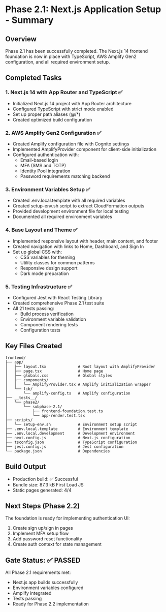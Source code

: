 # Phase 2.1: Next.js Application Setup - Summary

## Overview
Phase 2.1 has been successfully completed. The Next.js 14 frontend foundation is now in place with TypeScript, AWS Amplify Gen2 configuration, and all required environment setup.

## Completed Tasks

### 1. Next.js 14 with App Router and TypeScript ✅
- Initialized Next.js 14 project with App Router architecture
- Configured TypeScript with strict mode enabled
- Set up proper path aliases (@/*)
- Created optimized build configuration

### 2. AWS Amplify Gen2 Configuration ✅
- Created Amplify configuration file with Cognito settings
- Implemented AmplifyProvider component for client-side initialization
- Configured authentication with:
  - Email-based login
  - MFA (SMS and TOTP)
  - Identity Pool integration
  - Password requirements matching backend

### 3. Environment Variables Setup ✅
- Created .env.local.template with all required variables
- Created setup-env.sh script to extract CloudFormation outputs
- Provided development environment file for local testing
- Documented all required environment variables

### 4. Base Layout and Theme ✅
- Implemented responsive layout with header, main content, and footer
- Created navigation with links to Home, Dashboard, and Sign In
- Set up global CSS with:
  - CSS variables for theming
  - Utility classes for common patterns
  - Responsive design support
  - Dark mode preparation

### 5. Testing Infrastructure ✅
- Configured Jest with React Testing Library
- Created comprehensive Phase 2.1 test suite
- All 21 tests passing:
  - Build process verification
  - Environment variable validation
  - Component rendering tests
  - Configuration tests

## Key Files Created

```
frontend/
├── app/
│   ├── layout.tsx              # Root layout with AmplifyProvider
│   ├── page.tsx                # Home page
│   ├── globals.css             # Global styles
│   ├── components/
│   │   └── AmplifyProvider.tsx # Amplify initialization wrapper
│   └── lib/
│       └── amplify-config.ts   # Amplify configuration
├── __tests__/
│   └── phase2/
│       └── subphase-2.1/
│           ├── frontend-foundation.test.ts
│           └── app-render.test.tsx
├── scripts/
│   └── setup-env.sh            # Environment setup script
├── .env.local.template         # Environment template
├── .env.local.development      # Development environment
├── next.config.js              # Next.js configuration
├── tsconfig.json               # TypeScript configuration
├── jest.config.js              # Jest configuration
└── package.json                # Dependencies
```

## Build Output
- Production build: ✅ Successful
- Bundle size: 87.3 kB First Load JS
- Static pages generated: 4/4

## Next Steps (Phase 2.2)
The foundation is ready for implementing authentication UI:
1. Create sign up/sign in pages
2. Implement MFA setup flow
3. Add password reset functionality
4. Create auth context for state management

## Gate Status: ✅ PASSED
All Phase 2.1 requirements met:
- Next.js app builds successfully
- Environment variables configured
- Amplify integrated
- Tests passing
- Ready for Phase 2.2 implementation